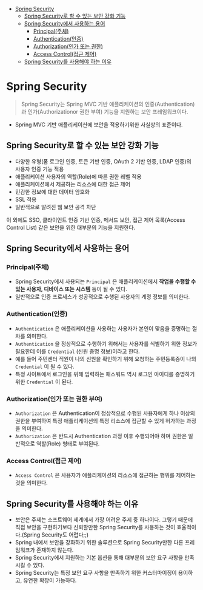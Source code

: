 * [Spring Security](#spring-security)
    + [Spring Security로 할 수 있는 보안 강화 기능](#spring-security로-할-수-있는-보안-강화-기능)
    + [Spring Security에서 사용하는 용어](#spring-security에서-사용하는-용어)
        + [Principal(주체)](#principal주체)
        + [Authentication(인증)](#authentication인증)
        + [Authorization(인가 또는 권한)](#authorization인가-또는-권한-부여)
        + [Access Control(접근 제어)](#access-control접근-제어)
    + [Spring Security를 사용해야 하는 이유](#spring-security를-사용해야-하는-이유)

# Spring Security

> Spring Security는 Spring MVC 기반 애플리케이션의 인증(Authentication)과 인가(Authorizationor 권한 부여) 기능을 지원하는 보안 프레임워크이다.
> 
- Spring MVC 기반 애플리케이션에 보안을 적용하기위한 사실상의 표준이다.

## Spring Security로 할 수 있는 보안 강화 기능

- 다양한 유형(폼 로그인 인증, 토큰 기반 인증, OAuth 2 기반 인증, LDAP 인증)의 사용자 인증 기능 적용
- 애플리케이션 사용자의 역할(Role)에 따른 권한 레벨 적용
- 애플리케이션에서 제공하는 리소스에 대한 접근 제어
- 민감한 정보에 대한 데이터 암호화
- SSL 적용
- 일반적으로 알려진 웹 보안 공격 차단

이 외에도 SSO, 클라이언트 인증 기반 인증, 메서드 보안, 접근 제어 목록(Access Control List) 같은 보안을 위한 대부분의 기능을 지원한다.

## Spring Security에서 사용하는 용어

### Principal(주체)

- Spring Security에서 사용되는 `Principal` 은 애플리케이션에서 **작업을 수행할 수 있는 사용자, 디바이스 또는 시스템** 등이 될 수 있다.
- 일반적으로 인증 프로세스가 성공적으로 수행된 사용자의 계정 정보를 의미한다.

### Authentication(인증)

- `Authentication` 은 애플리케이션을 사용하는 사용자가 본인이 맞음을 증명하는 절차를 의미한다.
- `Authentication` 을 정상적으로 수행하기 위해서는 사용자를 식별하기 위한 정보가 필요한데 이를 `Credential` (신원 증명 정보)이라고 한다.
- 예를 들어 주민센터 직원이 나의 신원을 확인하기 위해 요청하는 주민등록증이 나의 `Credential` 이 될 수 있다.
- 특정 사이트에서 로그인을 위해 입력하는 패스워드 역시 로그인 아이디를 증명하기 위한 `Credential` 이 된다.

### Authorization(인가 또는 권한 부여)

- `Authorization` 은 Authentication이 정상적으로 수행된 사용자에게 하나 이상의 권한을 부여하여 특정 애플리케이션의 특정 리소스에 접근할 수 있게 허가하는 과정을 의미한다.
- `Authorization` 은 반드시 Authentication 과정 이후 수행되어야 하며 권한은 일반적으로 역할(Role) 형태로 부여된다.

### Access Control(접근 제어)

- `Access Control` 은 사용자가 애플리케이션의 리소스에 접근하는 행위를 제어하는 것을 의미한다.

## Spring Security를 사용해야 하는 이유

- 보안은 주제는 소프트웨어 세계에서 가장 어려운 주제 중 하나이다. 그렇기 때문에 직접 보안을 구현하기보다 신뢰할만한 Spring Security를 사용하는 것이 효율적이다.(Spring Security도 어렵다;;)
- Spring 내에서 보안을 강화하기 위한 솔루션으로 Spring Security만한 다른 프레임워크가 존재하지 않는다.
- Spring Security에서 지원하는 기본 옵션을 통해 대부분의 보안 요구 사항을 만족시킬 수 있다.
- Spring Security는 특정 보안 요구 사항을 만족하기 위한 커스터마이징이 용이하고, 유연한 확장이 가능하다.